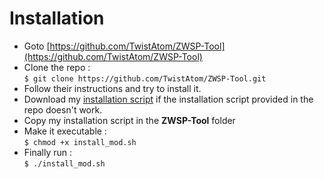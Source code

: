 # Installation

* Goto [https://github.com/TwistAtom/ZWSP-Tool](https://github.com/TwistAtom/ZWSP-Tool)
* Clone the repo :<br>
`$ git clone https://github.com/TwistAtom/ZWSP-Tool.git`
* Follow their instructions and try to install it.
* Download my [installation script](install_mod.sh) if the installation script provided in the repo doesn't work.
* Copy my installation script in the **ZWSP-Tool** folder
* Make it executable :<br>
`$ chmod +x install_mod.sh`
* Finally run :<br>
`$ ./install_mod.sh`
